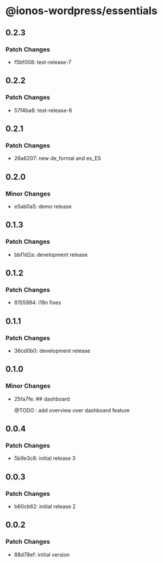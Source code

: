 # @ionos-wordpress/essentials

## 0.2.3

### Patch Changes

- f5bf008: test-release-7

## 0.2.2

### Patch Changes

- 57f4ba8: test-release-6

## 0.2.1

### Patch Changes

- 26a6207: new de_formal and es_ES

## 0.2.0

### Minor Changes

- e5ab0a5: demo release

## 0.1.3

### Patch Changes

- bbf1d2a: development release

## 0.1.2

### Patch Changes

- 8155984: i18n fixes

## 0.1.1

### Patch Changes

- 36cd0b0: development release

## 0.1.0

### Minor Changes

- 25fa7fe: ## dashboard

  @TODO : add overview over dashboard feature

## 0.0.4

### Patch Changes

- 5b9e3c6: initial release 3

## 0.0.3

### Patch Changes

- b60cb62: initial release 2

## 0.0.2

### Patch Changes

- 88d78ef: initial version
